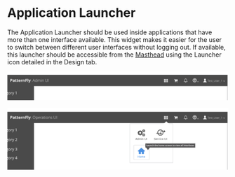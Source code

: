 # Application Launcher

The Application Launcher should be used inside applications that have more than one interface available. This widget makes it easier for the user to switch between different user interfaces without logging out. If available, this launcher should be accessible from the [Masthead](https://www.patternfly.org/pattern-library/application-framework/masthead/#_) using the Launcher icon detailed in the Design tab.

![Application Launcher Icon](img/ApplicationSelector-01.png)

![Application Launcher Dropdown](img/ApplicationSelector-02.png)

